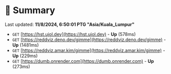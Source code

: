 # 📖 Summary
Last updated: **11/8/2024, 6:50:01 PTG "Asia/Kuala_Lumpur"**

- `GET` [https://hst.ujol.dev](https://hst.ujol.dev) - **Up** (578ms)
- `GET` [https://reddviz.deno.dev/gimme](https://reddviz.deno.dev/gimme) - **Up** (1481ms)
- `GET` [https://reddviz.amar.kim/gimme](https://reddviz.amar.kim/gimme) - **Up** (229ms)
- `GET` [https://dumb.onrender.com](https://dumb.onrender.com) - **Up** (273ms)
